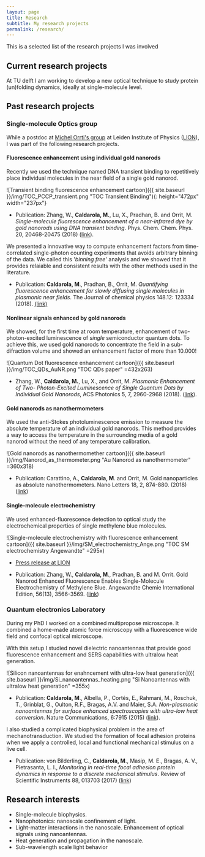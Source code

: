 ```yaml
---
layout: page
title: Research 
subtitle: My research projects
permalink: /research/
---
```


This is a selected list of the research projects I was involved

## Current research projects

At TU delft I am working to develop a new optical technique to study protein (un)folding dynamics, ideally at single-molecule level.


## Past research projects 

### Single-molecule Optics group

While a postdoc at [Michel Orrti's group](https://www.single-molecule.nl/) at Leiden Institute of Physics ([LION](http://physics.leidenuniv.nl/)), I was part of the following research projects.


#### Fluorescence enhancement using individual gold nanorods 

Recently we used the technique named DNA transient binding to repetitively place individual molecules in the near field of a single gold nanorod. 

![Transient binding fluorescence enhancement cartoon]({{ site.baseurl }}/img/TOC_PCCP_transient.png "TOC Transient Binding"){: height="472px" width="237px"}

* Publication: Zhang, W., **Caldarola, M.**, Lu, X., Pradhan, B. and Orrit, M. _Single-molecule fluorescence enhancement of a near-infrared dye by gold nanorods using DNA transient binding_. Phys. Chem. Chem. Phys. 20, 20468-20475 (2018) ([link](https://pubs.rsc.org/en/content/articlelanding/2018/cp/c8cp03114b)).  

We presented a innovative way to compute enhancement factors from time-correlated single-photon counting experiments that avoids arbitrary binning of the data. We called this '_binning free_' analysis and we showed that it provides relaiable and consistent results with the other methods used in the literature.

* Publication: **Caldarola, M**., Pradhan, B., Orrit, M. _Quantifying fluorescence enhancement for slowly
diffusing single molecules in plasmonic near fields_. The Journal of chemical physics 148.12:
123334 (2018). [(link)](https://aip.scitation.org/doi/10.1063/1.5023171)


#### Nonlinear signals enhanced by gold nanorods

We showed, for the first time at room temperature, enhancement of two-photon-excited luminescence of _single_ semiconductor quantum dots. To achieve this, we used gold nanorods to concentrate the field in a sub-difraction volume and showed an enhancement factor of more than 10.000!

![Quantum Dot fluorescence enhancement cartoon]({{ site.baseurl }}/img/TOC_QDs_AuNR.png "TOC QDs paper" =432x263)

* Zhang, W., **Caldarola, M.**, Lu, X., and Orrit, M. _Plasmonic Enhancement of Two-
Photon-Excited Luminescence of Single Quantum Dots by Individual Gold Nanorods_, ACS Photonics  5, 7, 2960-2968 (2018). ([link](https://pubs.acs.org/doi/10.1021/acsphotonics.8b00306)).


#### Gold nanorods as nanothermometers

We used the anti-Stokes photoluminescence emission to measure the absolute temperature of an individual gold nanorods. This method provides a way to access the temperature in the surrounding media of a gold nanorod without the need of any temperature calibration.

![Gold nanorods as nanothermomether cartoon]({{ site.baseurl }}/img/Nanorod_as_thermometer.png "Au Nanorod as nanothermometer" =360x318)

* Publication: Carattino, A., **Caldarola, M**. and Orrit, M. Gold nanoparticles as absolute nanothermometers.
Nano Letters 18, 2, 874-880. (2018) ([link](https://pubs.acs.org/doi/abs/10.1021/acs.nanolett.7b04145))


#### Single-molecule electrochemistry

We used enhanced-fluorescence detection to optical study the electrochemical properties of single methylene blue molecules. 

![Single-molecule electrochemistry with fluorescence enhancement cartoon]({{ site.baseurl }}/img/SM_electrochemistry_Ange.png "TOC SM electrochemistry Angewandte" =295x)

* [Press release at LION](https://www.universiteitleiden.nl/en/news/2017/02/gold-nano-antennas-reveal-single-molecules%E2%80%99-electrochemical-properties)

* Publication: Zhang, W., **Caldarola, M**., Pradhan, B. and M. Orrit. Gold Nanorod Enhanced
Fluorescence Enables Single-Molecule Electrochemistry of Methylene Blue. Angewandte
Chemie International Edition, 56(13), 3566-3569. ([link](https://onlinelibrary.wiley.com/doi/abs/10.1002/ange.201612389))


### Quantum electronics Laboratory

During my PhD I worked on a combined multipropose microscope. It combined a home-made atomic force microscopy with a fluorescence wide field and confocal optical microscope. 

With this setup I studied novel dielectric nanoantennas that provide good fluorescence enhancement and SERS capabilities with ultralow heat generation.

![Silicon nanoantennas for enahncement with ultra-low heat generation]({{ site.baseurl }}/img/Si_nanoantennas_heating.png "Si Nanoantennas with ultralow heat generation" =355x)


* Publication: **Caldarola, M**., Albella, P., Cortés, E., Rahmani, M., Roschuk, T., Grinblat, G.,
Oulton, R.F., Bragas, A.V. and Maier, S.A. _Non-plasmonic nanoantennas for surface
enhanced spectroscopies with ultra-low heat conversion_. Nature Communications, 6:7915 (2015)
([link](https://www.nature.com/articles/ncomms8915)).

I also studied a complicated biophysical problem in the area of mechanotransduction. We studied the formation of focal adhesion proteins when we apply a controlled, local and functional mechanical stimulus on a live cell.

* Publication: von Bilderling, C., **Caldarola, M**., Masip, M. E., Bragas, A. V., Pietrasanta, L. I., _Monitoring
in real-time focal adhesion protein dynamics in response to a discrete mechanical
stimulus_. Review of Scientific Instruments 88, 013703 (2017) ([link](https://aip.scitation.org/doi/abs/10.1063/1.4973664))


## Research interests

* Single-molecule biophysics.
* Nanophotonics: nanoscale confinement of light.
* Light-matter interactions in the nanoscale. Enhancement of optical signals using nanoantennas.  
* Heat generation and propagation in the nanoscale.
* Sub-wavelength scale light behavior


